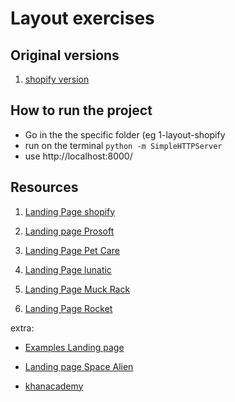 # Layout exercises

## Original versions

1. [shopify version](https://www.shopify.com/free-trial)

## How to run the project

- Go in the the specific folder (eg 1-layout-shopify
- run on the terminal `python -m SimpleHTTPServer`
- use http://localhost:8000/

## Resources

1. [Landing Page shopify](https://www.shopify.com/free-trial)

2. [Landing page Prosoft](http://kalanidhithemes.com/live-preview/landing-page/prosoft-software-landing-page-html/white-hero/index.html)

3. [Landing Page Pet Care](https://www.wix.com/website-template/view/html/2273?siteId=da59b090-5d88-4c40-9055-0ce3081c362a&metaSiteId=7053bc15-6955-4d8b-b04c-135dcc002652&originUrl=https%3A%2F%2Fwww.wix.com%2Fwebsite%2Ftemplates%2Fhtml%2Fbusiness%2Fpets-animals)

4. [Landing Page lunatic](http://quomodosoft.com/html/lunatic/lunatic/index-3.html)

5. [Landing Page Muck Rack](https://muckrack.com/)

6. [Landing Page Rocket](https://www.templatemonster.com/demo/66268.html)

extra:

- [Examples Landing page](https://blog.hubspot.com/marketing/landing-page-examples-list)

- [Landing page Space Alien](https://www.wix.com/website-template/view/html/1879?siteId=84fbba38-ed8f-4821-af64-79da3b062500&metaSiteId=633149cf-8fbe-40ac-a183-9d4762830524&originUrl=https%3A%2F%2Fwww.wix.com%2Fwebsite%2Ftemplates%2Fhtml%2Fbusiness%2Ftechnology-apps)
- [khanacademy](https://www.khanacademy.org/)
